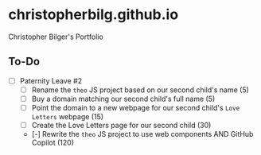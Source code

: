 # christopherbilg.github.io

Christopher Bilger's Portfolio

## To-Do

- [ ] Paternity Leave #2
  - [ ] Rename the `theo` JS project based on our second child's name (5)
  - [ ] Buy a domain matching our second child's full name (5)
  - [ ] Point the domain to a new webpage for our second child's `Love Letters` webpage (15)
  - [ ] Create the Love Letters page for our second child (30)
  - [-] Rewrite the `theo` JS project to use web components AND GitHub Copilot (120)
